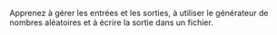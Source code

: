 Apprenez à gérer les entrées et les sorties, à utiliser le générateur de nombres aléatoires et à écrire la sortie dans un fichier.